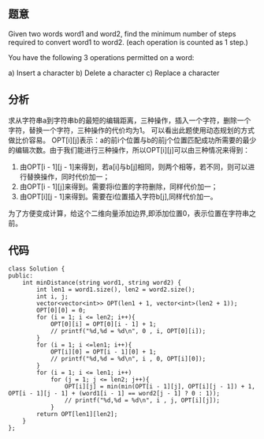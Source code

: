 ## 题意

Given two words word1 and word2, find the minimum number of steps required to convert word1 to word2. (each operation is counted as 1 step.)

You have the following 3 operations permitted on a word:

a) Insert a character
b) Delete a character
c) Replace a character

## 分析

求从字符串a到字符串b的最短的编辑距离，三种操作，插入一个字符，删除一个字符，替换一个字符，三种操作的代价均为1。
可以看出此题使用动态规划的方式做比价容易。
OPT[i][j]表示：a的前i个位置与b的前j个位置匹配成功所需要的最少的编辑次数。由于我们能进行三种操作，所以OPT[i][j]可以由三种情况来得到：
1. 由OPT[i - 1][j - 1]来得到，若a[i]与b[j]相同，则两个相等，若不同，则可以进行替换操作，同时代价加一；
2. 由OPT[i - 1][j]来得到。需要将i位置的字符删除，同样代价加一；
3. 由OPT[i][j - 1]来得到。需要在i位置插入字符b[j],同样代价加一。

为了方便变成计算，给这个二维向量添加边界,即添加位置0，表示位置在字符串之前。

## 代码

```
class Solution {
public:
    int minDistance(string word1, string word2) {
        int len1 = word1.size(), len2 = word2.size();
        int i, j;
        vector<vector<int>> OPT(len1 + 1, vector<int>(len2 + 1));
        OPT[0][0] = 0;
        for (i = 1; i <= len2; i++){
            OPT[0][i] = OPT[0][i - 1] + 1;
            // printf("%d,%d = %d\n", 0 , i, OPT[0][i]);
        }
        for (i = 1; i <=len1; i++){
            OPT[i][0] = OPT[i - 1][0] + 1;
            // printf("%d,%d = %d\n", i , 0, OPT[i][0]);
        }
        for (i = 1; i <= len1; i++)
            for (j = 1; j <= len2; j++){
                OPT[i][j] = min(min(OPT[i - 1][j], OPT[i][j - 1]) + 1, OPT[i - 1][j - 1] + (word1[i - 1] == word2[j - 1] ? 0 : 1));
                // printf("%d,%d = %d\n", i , j, OPT[i][j]);
            }
        return OPT[len1][len2];
    }
};
```

